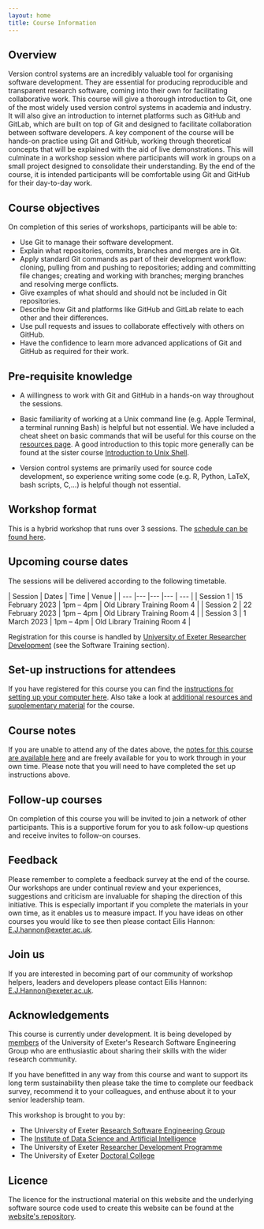 ```yaml
---
layout: home
title: Course Information
---
```



## Overview

Version control systems are an incredibly valuable tool for organising software
development. They are essential for producing reproducible and transparent
research software, coming into their own for facilitating collaborative work.
This course will give a thorough introduction to Git, one of the most widely
used version control systems in academia and industry. It will also give an
introduction to internet platforms such as GitHub and GitLab, which are built on
top of Git and designed to facilitate collaboration between software developers.
A key component of the course will be hands-on practice using Git and GitHub,
working through theoretical concepts that will be explained with the aid of live
demonstrations. This will culminate in a workshop session where participants
will work in groups on a small project designed to consolidate their
understanding. By the end of the course, it is intended participants will be
comfortable using Git and GitHub for their day-to-day work.


## Course objectives

On completion of this series of workshops, participants will be able to:

- Use Git to manage their software development.
- Explain what repositories, commits, branches and merges are in Git.
- Apply standard Git commands as part of their development workflow: cloning,
  pulling from and pushing to repositories; adding and committing file changes;
  creating and working with branches; merging branches and resolving
  merge conflicts. 
- Give examples of what should and should not be included in Git repositories.
- Describe how Git and platforms like GitHub and GitLab relate to each other and
  their differences.
- Use pull requests and issues to collaborate effectively with others on GitHub.
- Have the confidence to learn more advanced applications of Git and GitHub as
  required for their work.


## Pre-requisite knowledge

- A willingness to work with Git and GitHub in a hands-on way throughout the
  sessions.

- Basic familiarity of working at a Unix command line (e.g. Apple Terminal, a terminal running Bash)
  is helpful but not essential. We have included a cheat sheet
  on basic commands that will be useful for this course on the
  [resources page](./resources.html).
  A good introduction to this topic more generally can be found at the sister course
  <a href="https://uniexeterrse.github.io/intro-unix-shell/" target="_blank" rel="external noreferrer">Introduction to Unix Shell</a>.

- Version control systems are primarily used for source code  development, so
  experience writing some code (e.g. R, Python, LaTeX, bash scripts, C,...) is
  helpful though not essential.


## Workshop format

This is a hybrid workshop that runs over 3 sessions. The
[schedule can be found here](./schedule.html).


## Upcoming course dates

The sessions will be delivered according to the following timetable.

| Session | Dates | Time  | Venue |
| --- |--- |--- |--- | --- |
| Session 1 | 15 February 2023 | 1pm – 4pm | Old Library Training Room 4 |
| Session 2 | 22 February 2023 | 1pm – 4pm | Old Library Training Room 4 |
| Session 3 | 1 March 2023 | 1pm – 4pm | Old Library Training Room 4 |


Registration for this course is handled by
<a href="https://www.exeter.ac.uk/research/doctoralcollege/early-career-researchers/traininganddevelopment/rdprogramme/" target="_blank" rel="external noreferrer">University of Exeter Researcher Development</a> (see the Software Training section).


## Set-up instructions for attendees

If you have registered for this course you can find the
[instructions for setting up your computer here](./setup.html). Also take a look
at [additional resources and supplementary material](./resources.html) for the
course.


## Course notes

If you are unable to attend any of the dates above, the
[notes for this course are available here](./contents.html)
and are freely available for you to work through in your own time. Please note
that you will need to have completed the set up instructions above.


## Follow-up courses

On completion of this course you will be invited to join a network of other
participants. This is a supportive forum for you to ask follow-up questions and
receive invites to follow-on courses.


## Feedback

Please remember to complete a feedback survey at the end of the course. Our
workshops are under continual review and your experiences, suggestions and
criticism are invaluable for shaping the direction of this initiative. This is
especially important if you complete the materials in your own time, as it
enables us to measure impact. If you have ideas on other courses you would like
to see then please contact Eilis Hannon: <E.J.hannon@exeter.ac.uk>.


## Join us

If you are interested in becoming part of our community of workshop helpers,
leaders and developers please contact Eilis Hannon: <E.J.Hannon@exeter.ac.uk>.


## Acknowledgements

This course is currently under development. It is being developed by
[members](./acknowledgements.html) of the
University of Exeter's Research Software Engineering Group
who are enthusiastic about sharing their skills with the wider research
community.

If you have benefitted in any way from this course and want to support its long term
sustainability then please take the time to complete our feedback survey,
recommend it to your colleagues, and enthuse about it to your senior leadership
team.

This workshop is brought to you by:

- The University of Exeter <a href="https://www.exeter.ac.uk/research/idsai/team/researchsoftwareengineers/" target="_blank" rel="external noreferrer">Research Software Engineering Group</a>
- The <a href="https://www.exeter.ac.uk/research/idsai/" target="_blank" rel="external noreferrer">Institute of Data Science and Artificial Intelligence</a>
- The University of Exeter <a href="https://www.exeter.ac.uk/research/doctoralcollege/early-career-researchers/traininganddevelopment/rdprogramme/" target="_blank" rel="external noreferrer">Researcher Development Programme</a>
- The University of Exeter <a href="https://www.exeter.ac.uk/research/doctoralcollege/" target="_blank" rel="external noreferrer">Doctoral College</a>


## Licence

The licence for the instructional material on this website and the underlying
software source code used to create this website can be found at the
[website's repository](https://github.com/UniExeterRSE/intro-version-control).
